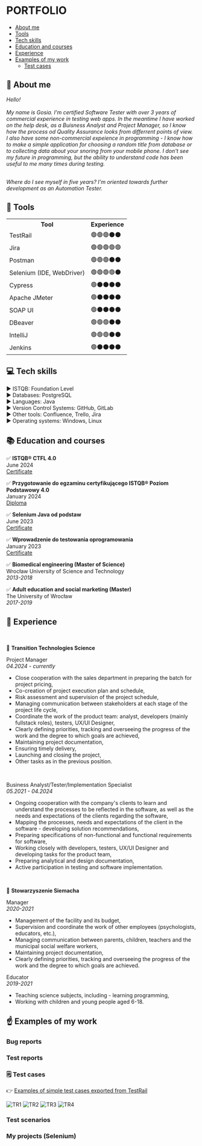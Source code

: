 # PORTFOLIO

* [About me](#aboutme)
* [Tools](#tools)
* [Tech skills](#techskills)
* [Education and courses](#edu)
* [Experience](#exp)
* [Examples of my work](#examples)
    * [Test cases](#TC) 


## <a name="aboutme">:information_desk_person: About me</a>
<i>Hello! <br><br>
My name is Gosia. I'm certified Software Tester with over 3 years of commercial experience in testing web apps. In the meantime I have worked on the help desk, as a Buisness Analyst and Project Manager, so I know how the process od Quality Assurance looks from differrent points of view. <br> 
I also have some non-commercial expeience in programming - I know how to make a simple application for choosing a random title from database or to collecting data about your snoring from your mobile phone. I don't see my future in programming, but the ability to understand code has been useful to me many times during testing. <br><br>

Where do I see myself in five years? I'm oriented towards further development as an Automation Tester. </i> 

## <a name="tools">:wrench: Tools</a>

<table style="width:100%">
<th>Tool</th>
    <th>Experience</th>
<tr><td>TestRail</td> <td>🟢🟢🟢⚫⚫</td> </tr>
<tr> <td>Jira </td> <td>🟢🟢🟢🟢🟢</td> </tr>
<tr><td>Postman</td> <td> 🟢🟢🟢⚫⚫</td></tr>
<tr> <td>Selenium (IDE, WebDriver)</td><td>🟢🟢🟢🟢⚫</td></tr>
<tr><td>Cypress</td><td> 🟢⚫⚫⚫⚫</td></tr>
<tr><td>Apache JMeter </td><td>           🟢⚫⚫⚫⚫</td></tr>
<tr><td>SOAP UI</td><td>🟢⚫⚫⚫⚫</td></tr>
<tr><td>DBeaver </td><td>🟢🟢🟢⚫⚫</td></tr>
<tr><td>IntelliJ </td><td>🟢🟢🟢⚫⚫</td></tr>
<tr><td>Jenkins </td><td>🟢⚫⚫⚫⚫</td></tr>



</table>
  
## <a name="techskills"> 💻 Tech skills </a>

▶️ ISTQB: Foundation Level <br>
▶️ Databases: PostgreSQL <br>
▶️ Languages: Java <br>
▶️ Version Control Systems: GitHub, GitLab <br> 
▶️ Other tools: Confluence, Trello, Jira <br>
▶️ Operating systems: Windows, Linux <br>

## <a name="edu"> 📚 Education and courses </a> 

:white_check_mark: <b> ISTQB® CTFL 4.0 <br> </b>
June 2024 <br>
[Certificate](https://drive.google.com/file/d/1_lArf6GXL9UOWppASxnNukG5dXj4npah/view?usp=drive_link)

:white_check_mark: <b>Przygotowanie do egzaminu certyfikującego ISTQB® Poziom Podstawowy 4.0 <br> </b>
January 2024 <br>
[Diploma](https://drive.google.com/file/d/1jyelNoqEE0FYjKJ2wWvEy0MopHs_cKTX/view?usp=sharing) 

:white_check_mark: <b>Selenium Java od podstaw </b> <br>
June 2023 <br> 
[Certificate](https://www.udemy.com/certificate/UC-76673d6c-d62a-43e8-8add-14011aa92721/) 


:white_check_mark: <b>Wprowadzenie do testowania oprogramowania</b> <br>
January 2023 <br>
[Certificate](https://navoica.pl/certificates/5a84783b589a4e14895476b190d8b845) 


:white_check_mark: <b>Biomedical engineering (Master of Science) </b> <br>
Wrocław University of Science and Technology <br>
<i>2013-2018</i> <br>

:white_check_mark: <b> Adult education and social marketing (Master) </b> <br>
The University of Wrocław   
<i>2017-2019</i>
  
## <a name="exp"> 👷 Experience </a> 
<br>

🏢 <b> Transition Technologies Science </b> <br>

Project Manager <br>
<i>04.2024 - currently </i> <br>
-	Close cooperation with the sales department in preparing the batch for project pricing,
-	Co-creation of project execution plan and schedule,
-	Risk assessment and supervision of the project schedule,
-	Managing communication between stakeholders at each stage of the project life cycle,
-	Coordinate the work of the product team: analyst, developers (mainly fullstack roles), testers, UX/UI Designer,
-	Clearly defining priorities, tracking and overseeing the progress of the work and the degree to which goals are achieved,
-	Maintaining project documentation,
-	Ensuring timely delivery,
-	Launching and closing the project,
-	Other tasks as in the previous position.
<br>

Business Analyst/Tester/Implementation Specialist<br>
<i>05.2021 - 04.2024 </i> <br>
-	Ongoing cooperation with the company's clients to learn and understand the processes to be reflected in the software, as well as the needs and expectations of the clients regarding the software,
-	Mapping the processes, needs and expectations of the client in the software - developing solution recommendations, 
-	Preparing specifications of non-functional and functional requirements for software,
-	Working closely with developers, testers, UX/UI Designer and developing tasks for the product team,
-	Preparing analytical and design documentation,
-	Active participation in testing and software implementation.
<br>



🏢 <b> Stowarzyszenie Siemacha </b> <br>

Manager <br>
<i>2020-2021 </i> <br>
-	Management of the facility and its budget,
-	Supervision and coordinate the work of other employees (psychologists, educators, etc.),
-	Managing communication between parents, children, teachers and the municipal social welfare workers,
-	Maintaining project documentation,
-	Clearly defining priorities, tracking and overseeing the progress of the work and the degree to which goals are achieved. 

Educator <br>
<i>2019-2021 </i> <br> 
-	Teaching science subjects, including - learning programming,
-	Working with children and young people aged 6-18. 

## <a name="examples"> ☝️ Examples of my work </a> 
### Bug reports
### Test reports

### <a name="TC"> 🗒️ Test cases </a> 


👉 [Examples of simple test cases exported from TestRail](https://github.com/MalgorzataRakicka/portfolio/blob/main/TestRail%20-%20examples%20of%20testcases.csv) <br> 

![TR1](https://github.com/MalgorzataRakicka/portfolio/assets/32996795/abba3d98-756c-4891-b622-917aec54352f)
![TR2](https://github.com/MalgorzataRakicka/portfolio/assets/32996795/88504041-0cbb-45fa-a829-26fda551677a)
![TR3](https://github.com/MalgorzataRakicka/portfolio/assets/32996795/e33ccfd5-9db1-47b7-9f5f-3b9fd4a544a8)
![TR4](https://github.com/MalgorzataRakicka/portfolio/assets/32996795/09d7c32e-8340-45d7-872c-422aa8450361)


<h3> Test scenarios</h3>
<h3> My projects (Selenium)</h3>

